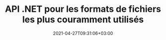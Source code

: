 ---
############################# Static ############################
layout: "product"
date: 2021-04-27T09:31:06+03:00
draft: false

product: "Total"
product_tag: "total"
platform: ".NET"
platform_tag: "net"

############################# Head ############################
head_title: "API de manipulation de documents .NET - Créer Modifier Convertir Afficher Comparer des fichiers Office"
head_description: "API de manipulation de documents .NET pour les formats de fichiers Office, formats HTML PDF Image 3D. Ajoutez des fonctionnalités de manipulation de création de documents, de visualisation, de conversion de comparaison ou de recherche aux applications .NET."

############################# Header ############################
title: "API .NET pour les formats de fichiers les plus couramment utilisés"
description: "Créez, manipulez, convertissez, comparez, recherchez, signez et affichez Word, Excel, PowerPoint, Outlook, PDF et plus de 100 autres formats de fichiers dans .NET."
button:
    enable: true

############################# SubMenu ############################
submenu:
  enable: true

############################# Overview ############################
overview:
    enable: true
    content: "Conholdate.Total pour .NET est le package le plus complet de toutes les API .NET proposé par Aspose & GroupDocs. Il permet aux développeurs d'effectuer un large éventail de tâches de traitement de documents à partir de leurs propres applications basées sur .NET. Ce package .NET est une solution tout-en-un pour tous les types de systèmes de gestion de documents, car il offre la possibilité de créer, modifier, imprimer, afficher, annoter, comparer, signer, automatiser, rechercher et convertir entre un large éventail de formats de documents."

############################# Products ############################
products:
    enable: true
    title: "Des produits"
    description: "Conholdate.Total pour .NET inclut les API de manipulation de documents suivantes pour .NET:"

    product:
        # product loop
        - image: "https://www.aspose.cloud/templates/aspose/img/products/total/aspose_total-for-net.svg"
          img_alt: "Aspose.Total pour .NET"
          name: "Aspose.Total for .NET"
          content: "Aspose.Total pour .NET offre une gamme complète d'API .NET permettant aux développeurs de créer, manipuler, imprimer et convertir Word, Excel, PDF, PowerPoint, Outlook et plus de 100 autres formats de fichiers dans des applications .NET."
          link: "https://products.aspose.com/total/net/"

        # product loop
        - image: "https://www.groupdocs.cloud/templates/groupdocs/img/products/total/border/groupdocs-total-net.svg"
          img_alt: "GroupDocs.Total pour .NET"
          name: "GroupDocs.Total for .NET"
          content: "GroupDocs.Total pour .NET comprend des API qui peuvent être utilisées pour développer des applications .NET ayant la capacité de visualiser, convertir, annoter, comparer, signer, assembler, modifier, rechercher et analyser les formats de document les plus couramment utilisés."
          link: "https://products.groupdocs.com/total/net/"

############################# Features ############################
features:
    enable: true
    title: "Fonctionnalités de l'API"

    feature:
      # feature loop
      - icon: "fas fa-copy"
        content: "Rasteriser les documents et les convertir en SVG, HTML et CSS"

      # feature loop
      - icon: "fas fa-eye"
        content: "Convertir du texte en HTML et rendre des documents pour obtenir une représentation HTML, image ou PDF"

      # feature loop
      - icon: "fas fa-bolt"
        content: "Temps de chargement plus rapide à l'aide des versions mises en cache des documents"
      
      # feature loop
      - icon: "fas fa-file-powerpoint"
        content: "Convertir des présentations avec des formes et du texte avec des effets 3D"

      # feature loop
      - icon: "fas fa-code"
        content: "Encoder des documents Word, Excel et e-mail selon la norme d'encodage souhaitée"

      # feature loop
      - icon: "fas fa-cloud"
        content: "Rendre des documents situés sur des emplacements FTP ou de stockage dans le cloud"

      # feature loop
      - icon: "fas fa-remove-format"
        content: "Exclure les polices lors du rendu au format HTML pour réduire la taille du fichier résultant"

      # feature loop
      - icon: "fas fa-comment-slash"
        content: "Réduisez la sortie CSS et HTML en supprimant les commentaires, les espaces blancs supplémentaires, etc."

      # feature loop
      - icon: "fas fa-location-arrow"
        content: "Lire le texte contenu dans un document source à travers ses coordonnées"

      # feature loop
      - icon: "fas fa-border-all"
        content: "Afficher/Masquer les lignes de grille des feuilles Excel dans la représentation de sortie"

      # feature loop
      - icon: "fas fa-wrench"
        content: "Spécifiez le nombre de lignes dans une feuille Excel à afficher sur chaque page"

      # feature loop
      - icon: "fas fa-columns"
        content: "Ignorer les colonnes vides lors du rendu des documents de feuille de calcul"

      # feature loop
      - icon: "fas fa-file-word"
        content: "Rendre des documents Word en pages HTML, images ou PDF, avec suivi des modifications"

      # feature loop
      - icon: "fas fa-envelope"
        content: "Rendu des pièces jointes aux e-mails sous forme de fichiers originaux, d'images ou de représentation HTML"

      # feature loop
      - icon: "fas fa-print"
        content: "Définir des restrictions d'impression sur les documents PDF"

      # feature loop
      - icon: "fas fa-file-archive"
        content: "Rendre le contenu/fichiers contenus dans les archives ZIP en tant que pièces jointes"

      # feature loop
      - icon: "fas fa-lock"
        content: "Obtenir des pièces jointes à partir de documents protégés par mot de passe"

      # feature loop
      - icon: "fas fa-file-code"
        content: "Rendre les formats de fichier des langages de programmation sous forme de texte brut"
      
      # feature loop
      - icon: "fas fa-fill-drip"
        content: "Ajuster les couleurs d'arrière-plan lors de l'affichage des dessins CAO"

      # feature loop
      - icon: "fas fa-file-excel"
        content: "Affichez des documents Excel et convertissez-les en PDF, HTML, JPG et PNG"

      # feature loop
      - icon: "fas fa-heading"
        content: "Obtenir les noms de feuille de calcul à partir du fichier Excel - Afficher les en-têtes de colonne et les numéros de ligne de la feuille de calcul"

      # feature loop
      - icon: "fas fa-project-diagram"
        content: "Afficher et convertir des documents Microsoft Project avec des notes"

      # feature loop
      - icon: "fas fa-cube"
        content: "Convertissez des dessins CAO en SVG pour une meilleure expérience de visualisation et de zoom"

      # feature loop
      - icon: "fab fa-uncharted"
        content: "Choisissez de rendre les figures Visio sans schéma"
      
      # feature loop
      - icon: "fas fa-copy"
        content: "Fonctionne avec plusieurs formats de données"

      # feature loop
      - icon: "fas fa-eye"
        content: "Capable de manipuler des données à l'aide de formules et d'opérations de données séquentielles"

      # feature loop
      - icon: "fas fa-bolt"
        content: "Formater les chaînes dans la syntaxe du modèle pour qu'elles soient supérieures, inférieures, majuscules, FirstCap"
      
      # feature loop
      - icon: "fas fa-file-powerpoint"
        content: "Effectuer un formatage numérique ordinal, cardinal et alphabétique dans la syntaxe du modèle"

      # feature loop
      - icon: "fas fa-code"
        content: "Définir des variables dans les modèles de documents et prendre en charge les commentaires de texte dans les balises de syntaxe de modèle"

      # feature loop
      - icon: "fas fa-cloud"
        content: "Insérer dynamiquement le contenu des documents externes dans vos rapports"

      # feature loop
      - icon: "fas fa-remove-format"
        content: "Générer dynamiquement une image de code-barres dans les rapports et définir la couleur d'arrière-plan pour les documents HTML"

      # feature loop
      - icon: "fas fa-comment-slash"
        content: "Attribuer dynamiquement des attributs au corps du message électronique et insérer des hyperliens dans les rapports"

      # feature loop
      - icon: "fas fa-location-arrow"
        content: "Créer dynamiquement des pièces jointes aux e-mails"

      # feature loop
      - icon: "fas fa-border-all"
        content: "Prise en charge du champ NEXT analogique de Microsoft Word"

      # feature loop
      - icon: "fas fa-wrench"
        content: "Mettre à jour les champs lors de l'assemblage de documents de traitement de texte"

      # feature loop
      - icon: "fas fa-columns"
        content: "Calculer une formule lors de l'assemblage de feuilles de calcul"

      # feature loop
      - icon: "fas fa-file-word"
        content: "Format Numérique, Texte, Image, Graphique, Date-Heure Éléments du modèle"

      # feature loop
      - icon: "fas fa-envelope"
        content: "Chargement et enregistrement des formats de documents de présentation POT et OTP assemblés"

      # feature loop
      - icon: "fas fa-print"
        content: "Utiliser la syntaxe basée sur LINQ pour le modèle et effectuer le formatage de texte conditionnel des éléments de modèle"

      # feature loop
      - icon: "fas fa-file-archive"
        content: "Modifier le format de fichier du document assemblé à l'aide de l'extension de fichier ou des spécifications explicites"

      # feature loop
      - icon: "fas fa-lock"
        content: "Liste ordonnée prise en charge pour Markdown - Enregistrer les e-mails et les documents Word nouvellement assemblés dans Markdown"

      # feature loop
      - icon: "fas fa-file-code"
        content: "Prend en charge les rapports de nombreux types, par exemple, les graphiques, les listes, les tableaux, les images, etc"
      
      # feature loop
      - icon: "fas fa-fill-drip"
        content: "Erreurs de syntaxe de modèle en ligne dans les documents générés au lieu de lancer des exceptions"

      # feature loop
      - icon: "fas fa-file-excel"
        content: "Chargez des documents modèles à partir de HTML avec des ressources et enregistrez Word, Excel, PowerPoint et des e-mails assemblés au format HTML avec des ressources"

      # feature loop
      - icon: "fas fa-heading"
        content: "Ajouter dynamiquement la numérotation des listes de redémarrage dans les formats de document Word et les e-mails avec des corps HTML et RTF"

      # feature loop
      - icon: "fas fa-project-diagram"
        content: "Insérez dynamiquement des images et des documents à partir d'octets encodés en Base64 et ajustez les paramètres de valeur des cases à cocher des documents Word"

      # feature loop
      - icon: "fas fa-cube"
        content: "Étirer l'image dans la zone de texte de Word, Excel, présentations et e-mails tout en préservant le rapport d'image"

      # feature loop
      - icon: "fab fa-uncharted"
        content: "Ajouter dynamiquement des liens et des signets aux formats de document et nommer les plages de cellules des feuilles de calcul Excel"

      # feature loop
      - icon: "fas fa-copy"
        content: "Identifier les métadonnées intégrées et personnalisées"

      # feature loop
      - icon: "fas fa-eye"
        content: "Récupérer et supprimer des données cachées dans Microsoft Word, Excel, PowerPoint et PDF"

      # feature loop
      - icon: "fas fa-bolt"
        content: "Reconnaissance à l'exécution du type de fichier de document"
      
      # feature loop
      - icon: "fas fa-file-powerpoint"
        content: "Capacité à détecter/supprimer les signatures numériques"

      # feature loop
      - icon: "fas fa-code"
        content: "Identifier la protection par mot de passe et la prise en charge du conteneur multimédia Matroska"

      # feature loop
      - icon: "fas fa-cloud"
        content: "Récupérer des vignettes et des aperçus d'image de rendu pour les formats pris en charge"

      # feature loop
      - icon: "fas fa-remove-format"
        content: "Détecter le type MIME d'un fichier ou d'un flux de fichiers spécifique"

      # feature loop
      - icon: "fas fa-comment-slash"
        content: "Générer des aperçus d'image pour les fichiers EPUB, CAD, EML et MSG"

      # feature loop
      - icon: "fas fa-location-arrow"
        content: "Utiliser la clé définie pour lire la propriété des métadonnées des formats pris en charge"

      # feature loop
      - icon: "fas fa-border-all"
        content: "Lire les métadonnées des messages électroniques et analyser les fichiers de police OpenType"

      # feature loop
      - icon: "fas fa-wrench"
        content: "Lire les sous-titres Matroska et récupérer les métadonnées des fichiers audio et vidéo"

      # feature loop
      - icon: "fas fa-columns"
        content: "Obtenir les métadonnées des formats d'archives et des torrents"

      # feature loop
      - icon: "fas fa-file-word"
        content: "Comparer les propriétés des métadonnées des formats pris en charge et les différences ou similitudes d'identité"

      # feature loop
      - icon: "fas fa-envelope"
        content: "Rechercher les propriétés de métadonnées des fichiers et énumérer tout type de métadonnées"

      # feature loop
      - icon: "fas fa-print"
        content: "Remplacer les propriétés de métadonnées des formats de fichiers pris en charge"

      # feature loop
      - icon: "fas fa-file-archive"
        content: "Extraire les métadonnées des fichiers Microsoft Excel à partir d'Excel 95"

      # feature loop
      - icon: "fas fa-lock"
        content: "Trouver des photos prises sur un appareil photo spécifique"

      # feature loop
      - icon: "fas fa-file-code"
        content: "Importer les propriétés des métadonnées des images et supprimer les informations de localisation des photos"
      
      # feature loop
      - icon: "fas fa-fill-drip"
        content: "Supprimer les métadonnées et les commentaires des rapports et des documents"

      # feature loop
      - icon: "fas fa-file-excel"
        content: "Extraire des métadonnées de texte à partir de fichiers image PNG"

      # feature loop
      - icon: "fas fa-heading"
        content: "Réduction de la consommation de mémoire des documents et des images"

      # feature loop
      - icon: "fas fa-project-diagram"
        content: "Mettre à jour les propriétés des métadonnées EXIF ​​dans les fichiers WEBP, PNG et PSD"

      # feature loop
      - icon: "fas fa-cube"
        content: "Extraire les propriétés des métadonnées XMP dans les fichiers MOV, MP3 et WEBP"

      # feature loop
      - icon: "fab fa-uncharted"
        content: "Ajouter, mettre à jour et supprimer des packages de métadonnées IPTC dans les images TIFF"

      # feature loop
      - icon: "fas fa-copy"
        content: "Intégration facile et licences limitées"

      # feature loop
      - icon: "fas fa-eye"
        content: "Définir l'option de zoom par défaut lors de la conversion en mots, diapositives ou cellules"

      # feature loop
      - icon: "fas fa-bolt"
        content: "Convertir vers/à partir de tous les formats d'image raster populaires et attribuer le DPI, la hauteur et la largeur de l'image"
      
      # feature loop
      - icon: "fas fa-file-powerpoint"
        content: "Convertir un PDF et une image en niveaux de gris et linéariser un document PDF pour le Web"

      # feature loop
      - icon: "fas fa-code"
        content: "Spécifiez le niveau de signet, le niveau d'en-tête et le niveau développé dans la conversion Word vers PDF/XPS"

      # feature loop
      - icon: "fas fa-cloud"
        content: "Configurer et placer le filigrane dans le document converti en arrière-plan pour l'afficher derrière le texte"

      # feature loop
      - icon: "fas fa-remove-format"
        content: "Rendre l'en-tête de l'e-mail lors de la conversion à partir d'un e-mail"

      # feature loop
      - icon: "fas fa-comment-slash"
        content: "Définissez des répertoires de polices personnalisés et chargez/remplacez explicitement la police lors de la conversion de documents"

      # feature loop
      - icon: "fas fa-location-arrow"
        content: "Définir la police par défaut pour remplacer les polices manquantes pour la conversion des documents, des diapositives et des feuilles de calcul"

      # feature loop
      - icon: "fas fa-border-all"
        content: "Méthodes de conversion avancées pour renvoyer la sortie sous forme de chemin ou de flux IO"

      # feature loop
      - icon: "fas fa-wrench"
        content: "Convertir une feuille de calcul avec des lignes de grille et supprimer les commentaires des diapositives lors de la conversion"

      # feature loop
      - icon: "fas fa-columns"
        content: "Convertir des pages de document spécifiques au format PDF et convertir une plage de cellules spécifique dans des feuilles de calcul"

      # feature loop
      - icon: "fas fa-file-word"
        content: "Afficher les feuilles masquées et ignorer les lignes et les colonnes vides lors de la conversion des feuilles de calcul"

      # feature loop
      - icon: "fas fa-envelope"
        content: "Compter le nombre total de pages d'un document et définir le mot de passe sur un document non protégé lors de la conversion"

      # feature loop
      - icon: "fas fa-print"
        content: "Option pour supprimer les annotations et les fichiers intégrés du PDF"

      # feature loop
      - icon: "fas fa-file-archive"
        content: "Créer un balisage conforme à HTML 5 lors de la conversion en HTML"

      # feature loop
      - icon: "fas fa-lock"
        content: "Détecter automatiquement le type de source et renvoyer toutes les conversions possibles lors de la conversion à partir du flux"

      # feature loop
      - icon: "fas fa-file-code"
        content: "Possibilité de renvoyer chaque page dans un flux séparé lors de la conversion en PDF ou HTML"
      
      # feature loop
      - icon: "fas fa-fill-drip"
        content: "Afficher/Masquer le balisage, les commentaires et le suivi des modifications lors de la conversion à partir de Word"

      # feature loop
      - icon: "fas fa-file-excel"
        content: "Conversion DOCX en Tiff G3 avec option d'ombrage"

      # feature loop
      - icon: "fas fa-heading"
        content: "Convertir des mises en page spécifiques lors de la conversion à partir d'un document CAO"

      # feature loop
      - icon: "fas fa-project-diagram"
        content: "Nommage automatique lors de l'enregistrement d'un document converti dans un fichier"

      # feature loop
      - icon: "fas fa-cube"
        content: "Licences mesurées prises en charge pour être facturées en fonction de l'utilisation de l'API"

      # feature loop
      - icon: "fab fa-uncharted"
        content: "Convertir des diagrammes en formats de fichier de traitement de texte"
      
      # feature loop
      - icon: "fab fa-uncharted"
        content: "Ajouter des numéros de page lors de la conversion de HTML en document de traitement de texte"

      # feature loop
      - icon: "fab fa-uncharted"
        content: "Convertir des documents XML en n'importe quel format sans transformation"

      # feature loop
      - icon: "fab fa-uncharted"
        content: "Surveiller la progression de la conversion des fichiers (début, fin) directement à partir de l'application côté client"

      # feature loop
      - icon: "fas fa-copy"
        content: "Identifier les différences de contenu et de styles de police"

      # feature loop
      - icon: "fas fa-eye"
        content: "Enregistrer un rapport récapitulatif de toutes les différences trouvées après la comparaison de fichiers"

      # feature loop
      - icon: "fas fa-bolt"
        content: "Appliquer ou rejeter les modifications après avoir analysé les différences et exporté le fichier résultant"
      
      # feature loop
      - icon: "fas fa-file-powerpoint"
        content: "Prise en charge de la fonctionnalité « Suivi des modifications » de Microsoft Word lors de la comparaison de fichiers Word"

      # feature loop
      - icon: "fas fa-code"
        content: "Identifiez de manière unique les changements provenant de chaque document comparé"

      # feature loop
      - icon: "fas fa-cloud"
        content: "Lire et envoyer des documents via des flux"

      # feature loop
      - icon: "fas fa-remove-format"
        content: "Licences mesurées - Facturation en fonction de l'utilisation de l'API"

      # feature loop
      - icon: "fas fa-comment-slash"
        content: "Comparer plusieurs documents source avec un seul document cible"

      # feature loop
      - icon: "fas fa-location-arrow"
        content: "Comparez des pages spécifiques de fichiers Word entre elles - Acceptez ou rejetez toutes les modifications dans un seul document Word"

      # feature loop
      - icon: "fas fa-border-all"
        content: "Fusionnez jusqu'à 3 documents Word et comparez les formules utilisées dans les fichiers Word"

      # feature loop
      - icon: "fas fa-wrench"
        content: "Obtenir des informations sur les documents à partir de filePath"

      # feature loop
      - icon: "fas fa-columns"
        content: "Enregistrer le résultat de la comparaison HTML sous forme d'images"

      # feature loop
      - icon: "fas fa-file-word"
        content: "Option pour afficher ou masquer le contenu supprimé"

      # feature loop
      - icon: "fas fa-envelope"
        content: "Option pour activer ou désactiver la comparaison de style des documents"

      # feature loop
      - icon: "fas fa-print"
        content: "Spécifiez les chaînes pour marquer les éléments insérés, supprimés et de changement de style dans le document de comparaison"

      # feature loop
      - icon: "fas fa-file-archive"
        content: "Spécifiez le séparateur de mots et la couleur de la police pour styliser le texte comparé"

      # feature loop
      - icon: "fas fa-lock"
        content: "Calculer les coordonnées correctes des changements dans PDF, Word, PowerPoint Slides & Diagrams"

      # feature loop
      - icon: "fas fa-file-code"
        content: "Comparer les fichiers protégés par mot de passe"
      
      # feature loop
      - icon: "fas fa-fill-drip"
        content: "Comparer les titres de graphique dans les feuilles de calcul - Générer un graphique dans les fichiers de cellules résultants"

      # feature loop
      - icon: "fas fa-file-excel"
        content: "Dimensionner automatiquement les formes automatiques dans le fichier résultant du document Cells"

      # feature loop
      - icon: "fas fa-heading"
        content: "Accéder à la page de résumé détaillé pour détecter les changements entre les fichiers de documents source et cible"

      # feature loop
      - icon: "fas fa-project-diagram"
        content: "Comparez les fichiers de langage de programmation et de script les plus populaires"

      # feature loop
      - icon: "fas fa-cube"
        content: "Comparez plusieurs (plus de deux) documents PDF, Word, Excel, diagramme, e-mail, texte et OneNote"

      # feature loop
      - icon: "fab fa-uncharted"
        content: "Comparer l'en-tête et le pied de page des formats de fichiers pris en charge"

      # feature loop
      - icon: "fab fa-uncharted"
        content: "Comparer les signets, les variables et les propriétés personnalisées des formats de document Word"

      # feature loop
      - icon: "fas fa-copy"
        content: "Ajouter, modifier et supprimer des annotations et des réponses"

      # feature loop
      - icon: "fas fa-eye"
        content: "Exporter les annotations vers le document"

      # feature loop
      - icon: "fas fa-bolt"
        content: "Licence mesurée - Facturation contrôlée en payant en fonction de l'utilisation de l'API"
      
      # feature loop
      - icon: "fas fa-code"
        content: "Appel de fonction unique pour récupérer toutes les annotations d'un document"

      # feature loop
      - icon: "fas fa-cloud"
        content: "Affecter une valeur à une annotation de point ou déplacer une valeur de point existante"

      # feature loop
      - icon: "fas fa-remove-format"
        content: "Ajouter une annotation de lien aux diapositives PDF, Word et PowerPoint"

      # feature loop
      - icon: "fas fa-comment-slash"
        content: "Définir la couleur d'arrière-plan d'une annotation ou supprimer toutes les annotations du document"

      # feature loop
      - icon: "fas fa-border-all"
        content: "Annotez les fichiers PDF avec précision - Obtenez une représentation d'image du document PDF et des aperçus de page de cache"

      # feature loop
      - icon: "fas fa-wrench"
        content: "Obtenir les coordonnées textuelles de l'annotation textuelle dans la représentation d'image du document"

      # feature loop
      - icon: "fas fa-columns"
        content: "Lier les commentaires des utilisateurs à l'annotation de zone et à la prise en charge des commentaires imbriqués"

      # feature loop
      - icon: "fas fa-file-word"
        content: "Utiliser l'annotation fléchée pour pointer vers un contenu particulier"

      # feature loop
      - icon: "fas fa-envelope"
        content: "Utiliser l'annotation de distance pour tracer une ligne qui représente la distance entre les objets"

      # feature loop
      - icon: "fas fa-print"
        content: "Annotation basée sur des points qui, lorsqu'on clique dessus, fait apparaître la fenêtre pour ajouter des commentaires"

      # feature loop
      - icon: "fas fa-file-archive"
        content: "Créer une séquence connectée de segments de ligne créés en tant qu'annotation de polyligne"

      # feature loop
      - icon: "fas fa-lock"
        content: "Créer des segments de ligne droite, des segments d'arc ou une combinaison des deux"

      # feature loop
      - icon: "fas fa-file-code"
        content: "Marquer les zones de document proposées pour la rédaction"
      
      # feature loop
      - icon: "fas fa-fill-drip"
        content: "Ajouter des annotations d'image aux PDF, diagrammes, Word, Excel, présentations et images"

      # feature loop
      - icon: "fas fa-file-excel"
        content: "Ajouter un champ de texte et un tampon ou un filigrane basé sur du texte dans le document"

      # feature loop
      - icon: "fas fa-heading"
        content: "Barré, souligné ou remplacé un texte particulier dans un document"

      # feature loop
      - icon: "fas fa-project-diagram"
        content: "Redimensionner l'annotation en attribuant de nouveaux paramètres de hauteur et de largeur"

      # feature loop
      - icon: "fas fa-cube"
        content: "Obtenez des vignettes de pages de document. Gérer une variété de documents annotés pour les images et les diagrammes"

      # feature loop
      - icon: "fab fa-uncharted"
        content: "Exporter des annotations vers et travailler avec des fichiers TIFF multipages"
  
      # feature loop
      - icon: "fab fa-uncharted"
        content: "Ajuster l'alignement vertical et horizontal pour l'annotation de filigrane"
  
      # feature loop
      - icon: "fab fa-uncharted"
        content: "Ajouter un alignement horizontal du texte pour le champ de texte"

      # feature loop
      - icon: "fab fa-uncharted"
        content: "Obtenir des informations sur les lignes de texte du document (texte, largeur, hauteur, retraits)"

      # feature loop
      - icon: "fas fa-copy"
        content: "Créer, rechercher, mettre à jour, masquer, vérifier et supprimer des signatures électroniques à partir de formats de documents pris en charge"

      # feature loop
      - icon: "fas fa-eye"
        content: "Spécifier les signatures électroniques avancées XML (XAdES) pour les feuilles de calcul Excel"

      # feature loop
      - icon: "fas fa-bolt"
        content: "Récupérer le contenu de l'image à partir de documents signés avec des signatures QR-Code, BarCode et Image"
      
      # feature loop
      - icon: "fas fa-file-powerpoint"
        content: "Définir la hauteur, la largeur, les marges et l'alignement pour le texte ou la signature d'image et le placer sur une page spécifique"

      # feature loop
      - icon: "fas fa-code"
        content: "Rechercher, vérifier et signer numériquement des documents de présentation PowerPoint"

      # feature loop
      - icon: "fas fa-cloud"
        content: "Signer les formats de documents de traitement de texte avec des filigranes de texte natifs"

      # feature loop
      - icon: "fas fa-remove-format"
        content: "Prend en charge les coins arrondis pour les types de signature de tampon rectangulaire"

      # feature loop
      - icon: "fas fa-comment-slash"
        content: "Appliquer une signature texte ou image sur une feuille Excel spécifique ou définir une signature électronique sur toutes les feuilles"

      # feature loop
      - icon: "fas fa-location-arrow"
        content: "Spécifiez un numéro de ligne et de colonne particulier pour placer le texte ou la signature d'image dans la feuille Excel"

      # feature loop
      - icon: "fas fa-border-all"
        content: "Appliquer l'ombre à la signature de texte dans Microsoft PowerPoint et configurer sa couleur, son angle et sa transparence"

      # feature loop
      - icon: "fas fa-wrench"
        content: "Configurer les styles de bordure de signature de texte et les options de police pour les feuilles Excel"

      # feature loop
      - icon: "fas fa-columns"
        content: "Définissez le type de signature d'image, par ex. Rond ou carré et configurer les marges, la couleur de la police, la rotation"

      # feature loop
      - icon: "fas fa-file-word"
        content: "Appliquer des certificats numériques aux documents, feuilles de calcul et fichiers PDF avec ligne de signature"

      # feature loop
      - icon: "fas fa-envelope"
        content: "Effectuer les paramètres de couleur, appliquer la transparence et la rotation à la signature textuelle"

      # feature loop
      - icon: "fas fa-print"
        content: "Configurer les options de luminosité et de niveaux de gris et spécifier l'indentation de la signature d'image dans une image"

      # feature loop
      - icon: "fas fa-file-archive"
        content: "Incorporer des objets personnalisés, sérialiser ainsi que chiffrer et déchiffrer les valeurs de signature des métadonnées du document PDF"

      # feature loop
      - icon: "fas fa-lock"
        content: "Masquer, supprimer ou personnaliser l'apparence des signatures numériques des documents PDF"

      # feature loop
      - icon: "fas fa-file-code"
        content: "Signez des documents PDF avec un champ de formulaire numérique et une signature de texte sous forme d'image, d'annotation, d'autocollant ou de filigrane"
      
      # feature loop
      - icon: "fas fa-fill-drip"
        content: "Mettre la signature de texte dans les champs de formulaire des documents MS Word et PDF"

      # feature loop
      - icon: "fas fa-file-excel"
        content: "Spécifier des pages arbitraires de documents pour le traitement de la signature ou de la vérification étendue de la signature électronique pour les fichiers Word"

      # feature loop
      - icon: "fas fa-heading"
        content: "Enregistrer le fichier image signé dans un format différent et exporter la feuille de calcul signée en tant qu'image ou TIFF multipage"

      # feature loop
      - icon: "fas fa-project-diagram"
        content: "Attribuer, modifier et supprimer un mot de passe aux fichiers signés et appliquer la signature électronique aux fichiers protégés par mot de passe"

      # feature loop
      - icon: "fas fa-cube"
        content: "Feuilles de travail eSign, diapositives PowerPoint, documents Word et images avec des objets personnalisés dans les métadonnées"

      # feature loop
      - icon: "fab fa-uncharted"
        content: "Configuration des styles de pinceaux de signature en tant que solides, textures, dégradés linéaires et dégradés radiaux"

      # feature loop
      - icon: "fab fa-uncharted"
        content: "Signez des documents avec du texte ou des données de code QR cryptés personnalisés"

      # feature loop
      - icon: "fab fa-uncharted"
        content: "Rechercher et signer des fichiers au format DjVu en tant que document image"

      # feature loop
      - icon: "fab fa-uncharted"
        content: "Extraire les informations du document, par exemple, le nombre de pages, via l'URL du fichier"

      # feature loop
      - icon: "fab fa-uncharted"
        content: "Rechercher, signer et vérifier les fichiers CorelDraw en tant que documents image"

      # feature loop
      - icon: "fab fa-uncharted"
        content: "Conserver l'historique des informations de signatures traitées ou supprimées stockées dans les métadonnées"

      # feature loop
      - icon: "fab fa-uncharted"
        content: "Ajouter un objet de données personnalisé, une VCard ou un objet de courrier électronique au code QR et vérifier le code QR crypté dans les fichiers PDF"

      # feature loop
      - icon: "fas fa-copy"
        content: "Créer un index en mémoire ou sur disque et effectuer une indexation et une fusion multithread"

      # feature loop
      - icon: "fas fa-eye"
        content: "Empêcher l'indexation des fichiers déjà indexés ou avec une chaîne spécifique dans son nom"

      # feature loop
      - icon: "fas fa-bolt"
        content: "Afficher le pourcentage de progression de la création et de la mise à jour de l'index et obtenir le rapport de recherche"
      
      # feature loop
      - icon: "fas fa-file-powerpoint"
        content: "Indexation plus rapide en excluant des mots spécifiques et la notification d'état de l'index pour les fichiers récemment traités"

      # feature loop
      - icon: "fas fa-code"
        content: "Indexer les archives ZIP dans les archives ZIP et obtenir la liste des fichiers indexés contenus dans une archive"

      # feature loop
      - icon: "fas fa-cloud"
        content: "Utilisez la liste ou l'importation pour remplacer les caractères lors de l'indexation et les exporter vers un fichier"

      # feature loop
      - icon: "fas fa-remove-format"
        content: "Indexer et rechercher des fichiers protégés par mot de passe et indexation compacte pour économiser de l'espace disque"

      # feature loop
      - icon: "fas fa-comment-slash"
        content: "Extraire le texte de l'index ou du fichier source et enregistrer automatiquement l'encodage du fichier texte dans l'index"

      # feature loop
      - icon: "fas fa-location-arrow"
        content: "Ajouter des champs supplémentaires arbitraires à chaque document lors de l'indexation"

      # feature loop
      - icon: "fas fa-border-all"
        content: "Configurer le filtrage de documents dans les résultats de recherche"

      # feature loop
      - icon: "fas fa-wrench"
        content: "Gérer les erreurs de frappe grâce à la recherche floue, définir le niveau de similarité dans la recherche floue et afficher les meilleurs résultats uniquement"

      # feature loop
      - icon: "fas fa-columns"
        content: "Indexer des documents à partir de flux et de structures de données"

      # feature loop
      - icon: "fas fa-file-word"
        content: "Rechercher une expression complète avec des mots vides et combiner la recherche à facettes avec la recherche booléenne"

      # feature loop
      - icon: "fas fa-envelope"
        content: "Recherche basée sur les termes homophoniques, les synonymes, la plage de dates, les caractères génériques et la sensibilité à la casse"

      # feature loop
      - icon: "fas fa-print"
        content: "Indexer et rechercher des e-mails à partir d'Outlook et parcourir à l'aide de l'API Aspose.Email"

      # feature loop
      - icon: "fas fa-file-archive"
        content: "Prend en charge la vérification orthographique et les caractères génériques dans les requêtes de recherche et saute les caractères spéciaux dans les phrases de recherche"

      # feature loop
      - icon: "fas fa-lock"
        content: "Limiter les résultats pour chaque terme dans la requête de recherche ainsi que pour tous les résultats"

      # feature loop
      - icon: "fas fa-file-code"
        content: "Extraire du texte HTML dans un fichier et générer une URL pour naviguer dans les résultats de recherche au format HTML"
      
      # feature loop
      - icon: "fas fa-fill-drip"
        content: "Combiner plusieurs requêtes dans une seule arborescence d'objets"

      # feature loop
      - icon: "fas fa-file-excel"
        content: "Alerter l'utilisateur pour les paramètres non compatibles et le rechargement automatique de l'index en cas d'erreur d'indexation"

      # feature loop
      - icon: "fas fa-heading"
        content: "Activer le nombre exact d'occurrences pour chaque mot trouvé pour proposer des suggestions de mots alternatives en cas de faute d'orthographe"

      # feature loop
      - icon: "fas fa-project-diagram"
        content: "Ajouter des attributs de texte aux documents indexés sans réindexation"

      # feature loop
      - icon: "fas fa-cube"
        content: "Effectuer des opérations d'indexation et de recherche basées sur des caractères"

      # feature loop
      - icon: "fab fa-uncharted"
        content: "Indexer les métadonnées des formats de documents non textuels"

      # feature loop
      - icon: "fas fa-copy"
        content: "Compter statistiquement l'occurrence de mots dans des fichiers uniques ou multiples"

      # feature loop
      - icon: "fas fa-eye"
        content: "Extraire du texte et des métadonnées à partir de feuilles de calcul Excel et de modèles de présentation"

      # feature loop
      - icon: "fas fa-bolt"
        content: "Extraire le contenu textuel d'un fichier ou d'un flux sans installer Document Reader"
      
      # feature loop
      - icon: "fas fa-file-powerpoint"
        content: "Obtenir du texte formaté à partir d'un document à l'aide du mode d'extraction de texte rapide ou standard"

      # feature loop
      - icon: "fas fa-code"
        content: "Détecter le type de support des documents XML protégés par mot de passe et en extraire le texte"

      # feature loop
      - icon: "fas fa-cloud"
        content: "Obtenir par programme du texte formaté à partir d'e-mails et de pièces jointes"

      # feature loop
      - icon: "fas fa-remove-format"
        content: "Extraire du texte à partir d'une ou plusieurs pages d'un document OneNote"

      # feature loop
      - icon: "fas fa-comment-slash"
        content: "Extraire des données à partir de documents PDF, MS Word, Excel et de présentation"

      # feature loop
      - icon: "fas fa-location-arrow"
        content: "Extraire des données des formulaires PDF et extraire du texte d'un fichier PDF simple ou d'un document de portefeuille PDF"

      # feature loop
      - icon: "fas fa-border-all"
        content: "Obtenir du texte formaté à partir d'une présentation PowerPoint ou chasser du texte à partir d'une diapositive spécifique"

      # feature loop
      - icon: "fas fa-wrench"
        content: "Rassemblez du texte brut ou formaté à partir de cellules, de lignes et de colonnes à partir d'une feuille de calcul Excel"

      # feature loop
      - icon: "fas fa-columns"
        content: "Extraire du texte au format brut ou HTML à partir d'un document Word"

      # feature loop
      - icon: "fas fa-file-word"
        content: "Le formateur HTML prend en charge le formatage des paragraphes, des liens hypertexte, des polices, des en-têtes, des listes et des tableaux"

      # feature loop
      - icon: "fas fa-envelope"
        content: "Extraction d'une seule phrase ou d'un texte entier à partir de fichiers EPUB, CHM, Markdown et FB2"

      # feature loop
      - icon: "fas fa-print"
        content: "Extrait de la table des matières des bases de données, PDF, EPUB, CHM et documents de traitement de texte"

      # feature loop
      - icon: "fas fa-file-archive"
        content: "Extrayez le texte avec sa structure de contenu intacte et extrayez le texte en surbrillance des documents"

      # feature loop
      - icon: "fas fa-lock"
        content: "Obtenir une zone de texte à partir de documents pour analyse et extraire des métadonnées à partir de formats de document pris en charge"

      # feature loop
      - icon: "fas fa-file-code"
        content: "Obtenir toutes les images ou les images sélectionnées à partir des formats pris en charge et faire pivoter les images extraites"
      
      # feature loop
      - icon: "fas fa-fill-drip"
        content: "Extraire le texte des fichiers dans les archives Zip et les conteneurs OST et détecter les types de fichiers des éléments de conteneur ZIP"

      # feature loop
      - icon: "fas fa-file-excel"
        content: "Obtenir des données à partir du conteneur de messagerie (serveur Web Exchange, POP3, IMAP)"

      # feature loop
      - icon: "fas fa-heading"
        content: "Rechercher du texte simple, des mots entiers et des expressions régulières dans les documents"

      # feature loop
      - icon: "fas fa-project-diagram"
        content: "Préparer le modèle de document, extraire les données du document et analyser les champs et les tableaux de données"

      # feature loop
      - icon: "fas fa-cube"
        content: "Rechercher et extraire des expressions en surbrillance dans des documents"

      # feature loop
      - icon: "fab fa-uncharted"
        content: "Obtenir du texte avec le formateur de texte brut (simple et ASCII) ou avec Markdown Formatter"

      # feature loop
      - icon: "fab fa-uncharted"
        content: "Markdown Formatter prend en charge le formatage de la police, des hyperliens, des en-têtes, des listes et des tableaux"

      # feature loop
      - icon: "fab fa-uncharted"
        content: "Effectuer un formatage personnalisé avec des bords, des angles et des intersections pour formater du texte brut"

      # feature loop
      - icon: "fab fa-uncharted"
        content: "Déplacer la disposition du tableau et détecter les tableaux dans une zone rectangulaire par des séparateurs de colonnes"

      # feature loop
      - icon: "fab fa-uncharted"
        content: "Extraire du texte à partir de formes, d'objets WordArt et de zones de texte dans les formats de fichier Microsoft Office"

      # feature loop
      - icon: "fab fa-uncharted"
        content: "Extraire des images dans des fichiers - Enregistrer aux formats JPG, PNG, GIF, BMP, PNG ou WEBP"

      # feature loop
      - icon: "fas fa-copy"
        content: "Ajouter ou supprimer des filigranes d'une section particulière ou d'un document entier de divers formats de fichiers"

      # feature loop
      - icon: "fas fa-eye"
        content: "Joindre un filigrane à toutes les images d'une section, d'une page, d'une diapositive ou d'un document particulier"

      # feature loop
      - icon: "fas fa-bolt"
        content: "Attribuer un filigrane uniquement à des cadres particuliers d'une image à plusieurs cadres"
      
      # feature loop
      - icon: "fas fa-file-powerpoint"
        content: "Attribuer un filigrane masqué au PDF qui n'apparaît que lors de l'impression d'un document"

      # feature loop
      - icon: "fas fa-code"
        content: "Définir un filigrane sur toutes les pièces jointes d'un document Excel et toutes les formes d'image dans les diapositives"

      # feature loop
      - icon: "fas fa-cloud"
        content: "Placer un filigrane ou le supprimer des images d'arrière-plan de la feuille de calcul ou des diapositives"

      # feature loop
      - icon: "fas fa-remove-format"
        content: "Utiliser un filigrane pour les fichiers pris en charge dans toutes les pièces jointes d'un e-mail ou d'un document PDF"

      # feature loop
      - icon: "fas fa-comment-slash"
        content: "Appliquer ou supprimer le filigrane en tant que XObjects, artefacts et annotations dans les documents PDF"

      # feature loop
      - icon: "fas fa-location-arrow"
        content: "Éliminer le filigrane contenant du texte avec un formatage particulier"

      # feature loop
      - icon: "fas fa-border-all"
        content: "Rechercher des filigranes d'image qui ressemblent à une image particulière"

      # feature loop
      - icon: "fas fa-wrench"
        content: "Identifier le filigrane de texte même s'il y a des caractères illisibles entre les lettres"

      # feature loop
      - icon: "fas fa-columns"
        content: "Rechercher des filigranes en fonction de paramètres spécifiques ou en combinant plusieurs critères"

      # feature loop
      - icon: "fas fa-file-word"
        content: "Spécifiez la mise en forme de la police pour rechercher le filigrane de texte correspondant"

      # feature loop
      - icon: "fas fa-envelope"
        content: "Extraire par programmation la mise en page et d'autres informations pour les formats pris en charge"

      # feature loop
      - icon: "fas fa-print"
        content: "Ajouter un filigrane aux images dans n'importe quel en-tête et pied de page dans les formats de document pris en charge"

      # feature loop
      - icon: "fas fa-file-archive"
        content: "Ajouter un filigrane aux formes d'image dans un document Word et verrouiller les filigranes pour restreindre l'édition"

      # feature loop
      - icon: "fas fa-lock"
        content: "Protéger le filigrane de texte à l'aide de caractères illisibles dans les présentations"

      # feature loop
      - icon: "fas fa-file-code"
        content: "Rasteriser une page particulière ou un document PDF entier pour protéger les filigranes ajoutés"
      
      # feature loop
      - icon: "fas fa-fill-drip"
        content: "Modifier la mise en forme du texte lors du remplacement du filigrane de texte existant"

      # feature loop
      - icon: "fas fa-file-excel"
        content: "Aligner le filigrane sur la zone de fond perdu, la zone d'illustration, la zone de recadrage ou la zone de rognage dans le document PDF"

      # feature loop
      - icon: "fas fa-heading"
        content: "Modifier les propriétés de forme dans les documents Microsoft Visio"

      # feature loop
      - icon: "fas fa-copy"
        content: "Intégration facile avec n'importe quel éditeur HTML"

      # feature loop
      - icon: "fas fa-eye"
        content: "Convertir un document en HTML DOM"

      # feature loop
      - icon: "fas fa-bolt"
        content: "Récupérer le contenu HTML du flux de documents"
      
      # feature loop
      - icon: "fas fa-file-powerpoint"
        content: "Obtenez du contenu HTML et ses ressources intégrées"

      # feature loop
      - icon: "fas fa-code"
        content: "Obtenir le contenu de la balise de corps HTML à partir du document"

      # feature loop
      - icon: "fas fa-cloud"
        content: "Obtenir le contenu CSS du document HTML"

      # feature loop
      - icon: "fas fa-remove-format"
        content: "Parcourez le contenu HTML et enregistrez ses ressources"

      # feature loop
      - icon: "fas fa-comment-slash"
        content: "Récupérer le DOM HTML à partir du contenu de la chaîne et convertir en document"

      # feature loop
      - icon: "fas fa-location-arrow"
        content: "HTML DOM avec conversion des ressources"

      # feature loop
      - icon: "fas fa-border-all"
        content: "Modifier des documents de différents formats en HTML"

      # feature loop
      - icon: "fas fa-wrench"
        content: "Conversion précise des documents"

      # feature loop
      - icon: "fas fa-columns"
        content: "Appliquer la sécurité au document résultant"

      # feature loop
      - icon: "fas fa-file-word"
        content: "Paginez les documents de traitement de texte et modifiez-les dans n'importe quel éditeur WYSIWYG"

      # feature loop
      - icon: "fas fa-envelope"
        content: "Indépendant de la base de données (DB) et de l'interface utilisateur (UI)"

      # feature loop
      - icon: "fas fa-print"
        content: "Puissantes fonctionnalités de traitement XML"

      # feature loop
      - icon: "fas fa-file-archive"
        content: "Récupérer OTF (Open Type Fonts) à partir des documents d'entrée et exporter vers le document résultant"

      # feature loop
      - icon: "fas fa-lock"
        content: "Traiter les images vectorielles EMF en interne dans les formats de document d'entrée pris en charge"

      # feature loop
      - icon: "fas fa-file-code"
        content: "Insérer le contenu de la feuille de calcul modifiée dans la feuille de calcul d'origine à la position souhaitée"
      
      # feature loop
      - icon: "fas fa-fill-drip"
        content: "Ajouter des éléments SmartArt dans les formats de fichier PowerPoint"

      # feature loop
      - icon: "fas fa-file-excel"
        content: "Incorporer des polices dans le document de traitement de texte résultant lors de l'enregistrement"

      # feature loop
      - icon: "fas fa-copy"
        content: "Combinez et fusionnez plusieurs pages, diapositives et diagrammes en un seul document"

      # feature loop
      - icon: "fas fa-eye"
        content: "Divisez et décomposez des documents volumineux en plusieurs fichiers plus petits"

      # feature loop
      - icon: "fas fa-bolt"
        content: "Réorganiser, mélanger et réorganiser les pages, les diapositives ou les diagrammes"
      
      # feature loop
      - icon: "fas fa-file-powerpoint"
        content: "Permutez et échangez deux pages, diapositives ou diagrammes entre eux dans un document"

      # feature loop
      - icon: "fas fa-code"
        content: "Découpez le document en supprimant des pages, des diapositives ou des diagrammes spécifiques"

      # feature loop
      - icon: "fas fa-cloud"
        content: "Supprimer une seule ou une collection de pages, de diapositives ou de diagrammes"

      # feature loop
      - icon: "fas fa-remove-format"
        content: "Assemblez un grand nombre de documents par lots"

      # feature loop
      - icon: "fas fa-comment-slash"
        content: "Vérifier par programme si un document est sécurisé avec un mot de passe"

      # feature loop
      - icon: "fas fa-location-arrow"
        content: "Définir, réinitialiser et supprimer le mot de passe des formats de documents connus et inconnus"

      # feature loop
      - icon: "fas fa-border-all"
        content: "Récupérer la liste des formats de fichiers pris en charge - Format de fichier journal Split and Join Text (ERR)"

      # feature loop
      - icon: "fas fa-wrench"
        content: "Faire pivoter les pages et modifier l'orientation des pages des formats connus et inconnus"

      # feature loop
      - icon: "fas fa-columns"
        content: "Combinez plusieurs fichiers de différents formats en DOC, DOCX et XPS"

      # feature loop
      - icon: "fas fa-file-word"
        content: "Fractionnement de gros fichiers texte par numéros de ligne"

      # feature loop
      - icon: "fas fa-envelope"
        content: "Obtenir des représentations d'image des pages de document et des formats de famille de diagrammes"

      # feature loop
      - icon: "fas fa-print"
        content: "Joindre des images avec une couleur d'arrière-plan pour un espace d'image noir vide"

      # feature loop
      - icon: "fas fa-file-archive"
        content: "Fusionnez différents types de documents (DOC, XLS, PPT, etc.) en un seul fichier PDF"

      # feature loop
      - icon: "fas fa-lock"
        content: "Importez facilement des objets OLE dans les types de fichiers Microsoft Word, Excel, Presentation et OpenDocument"

      # feature loop
      - icon: "fas fa-file-code"
        content: "Ajouter d'autres documents à la page de diagramme via des objets OLE"

      # feature loop
      - icon: "fas fa-copy"
        content: "Effectuez une recherche sensible à la casse pour la rédaction exacte de la phrase"

      # feature loop
      - icon: "fas fa-eye"
        content: "Utilisez la boîte de couleur pour masquer le texte expurgé au lieu du remplacement de chaîne"

      # feature loop
      - icon: "fas fa-bolt"
        content: "Localisez et biffez n'importe quel texte à l'aide de la recherche d'expressions régulières"
      
      # feature loop
      - icon: "fas fa-file-powerpoint"
        content: "Filtrer tout ou partie des informations de métadonnées classifiées du document"

      # feature loop
      - icon: "fas fa-code"
        content: "Effacez rapidement les informations de métadonnées complètes d'un document spécifique"

      # feature loop
      - icon: "fas fa-cloud"
        content: "Définir une portée de la biffure sur une feuille de calcul et/ou une colonne spécifique dans Excel"

      # feature loop
      - icon: "fas fa-remove-format"
        content: "Supprimer tout ou partie des commentaires et autres annotations du document"

      # feature loop
      - icon: "fas fa-comment-slash"
        content: "Rechercher et supprimer des données sensibles du texte d'annotation"

      # feature loop
      - icon: "fas fa-location-arrow"
        content: "Capacité à travailler avec vos propres formats et rédactions"

      # feature loop
      - icon: "fas fa-border-all"
        content: "Prise en charge des formats d'image raster et des suppressions de régions d'image"

      # feature loop
      - icon: "fas fa-wrench"
        content: "Spécifier un ensemble de règles de masquage (politique) dans le fichier XML"

      # feature loop
      - icon: "fas fa-columns"
        content: "Spécifiez la plage de pages et le niveau de conformité PDF lors de la conversion en PDF"

      # feature loop
      - icon: "fas fa-file-word"
        content: "Modifier ou supprimer les métadonnées EXIF ​​des fichiers image"

      # feature loop
      - icon: "fas fa-envelope"
        content: "Masquer les images intégrées dans les documents PDF, Word et de présentation"

      # feature loop
      - icon: "fas fa-print"
        content: "Enregistrer une politique de masquage en tant que fichier XML"

      # feature loop
      - icon: "fas fa-copy"
        content: |
          Classer les documents par chemin à l'aide des taxonomies **IAB‑2**, **Documents**, **Sentiment** ou **Sentiment3**

      # feature loop
      - icon: "fas fa-eye"
        content: |
          Effectuez une classification de texte brut avec les taxonomies **IAB‑2**, **Documents**, **Sentiment** ou **Sentiment3**

      # feature loop
      - icon: "fas fa-bolt"
        content: "Classification des sentiments (analyse) pour l'anglais, le chinois, l'espagnol et l'allemand"
      
      # feature loop
      - icon: "fas fa-file-powerpoint"
        content: "Choisissez le nombre de résultats classés à renvoyer"

      # feature loop
      - icon: "fas fa-code"
        content: "Travailler avec des documents PDF, Docs, OpenOffice et Rich Text"

      # feature loop
      - icon: "fas fa-cloud"
        content: "100 % d'exemples de travail et de démonstrations sont donnés pour apprendre rapidement les fonctionnalités prises en charge"

      # feature loop
      - icon: "fas fa-remove-format"
        content: "Assistance technique gratuite et illimitée fournie via les forums de produits"

    more_feature:
      # more_feature_loop
      - title: "Traiter une multitude de formats de fichiers"
        content: |
          Conholdate.Total pour .NET vous permet de créer un système de traitement de fichiers incroyablement polyvalent capable de gérer de nombreux formats de fichiers populaires. Vous pouvez facilement ouvrir, créer, modifier et inter-convertir les formats de fichiers.  

          Conholdate.Total pour .NET prend actuellement en charge les types de fichiers suivants.  

          * Document Microsoft Word 
          * Feuilles de calcul Microsoft Excel
          * Présentations Microsoft PowerPoint
          * Fichiers de messages et de stockage Microsoft Outlook
          * Fichiers Microsoft Project
          * Fichiers Microsoft Visio
          * Fichiers Microsoft OneNote
          * Documents Adobe PDF
          * Documents OpenOffice
          * Fichiers d'images raster et vectorielles
          * Fichiers 3D et CAO
          * Fichiers HTML

      # more_feature_loop
      - title: "Microsoft Office Automation - Non nécessaire"
        content: "Les API Conholdate.Total pour .NET sont construites à l'aide de code managé qui n'a jamais besoin que Microsoft Office soit installé sur la machine pour fonctionner avec les formats de document pris en charge. C'est une alternative parfaite à Microsoft Office Automation en termes de fonctionnalités prises en charge, de sécurité, de stabilité, d'évolutivité, de vitesse et de prix."

############################# Support ############################
support:
    enable: true

############################# Back to top ###############################
back_to_top:
  enable: true
---